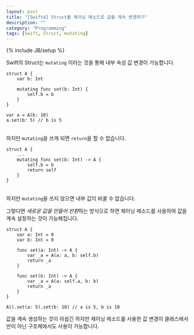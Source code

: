 ```yaml
---
layout: post
title: "[Swift4] Struct를 체이닝 메소드로 값을 계속 변경하기"
description: ""
category: "Programming"
tags: [Swift, Struct, mutating]
---
```

{% include JB/setup %}

Swift의 Struct는 `mutating` 이라는 것을 통해 내부 속성 값 변경이 가능합니다.

```
struct A {
	var b: Int

	mutating func set(b: Int) {
		self.b = b
	}
}

var a = A(b: 10)
a.set(b: 5) // b is 5
```

<br/>하지만 `mutating`을 쓰게 되면 `return`을 할 수 없습니다. 

```
struct A {
	...
	mutating func set(b: Int) -> A {
		self.b = b
		return self
	}	
}
```

<br/>하지만 `mutating`을 쓰지 않으면 내부 값이 바꿀 수 없습니다. 

그렇다면 *새로운 값을 만들어 반환*하는 방식으로 하면 체이닝 메소드를 사용하여 값을 계속 설정하는 것이 가능해집니다.

```
struct A {
	var a: Int = 0
	var b: Int = 0

	func set(a: Int) -> A {
		var _a = A(a: a, b: self.b)
		return _a
	}

	func set(b: Int) -> A {
		var _a = A(a: self.a, b: b)
		return _a
	}
}

A().set(a: 5).set(b: 10) // a is 5, b is 10
```

값을 계속 생성하는 것이 아쉽긴 하지만 체이닝 메소드를 사용한 값 변경이 클래스에서만이 아닌 구조체에서도 사용이 가능합니다.
